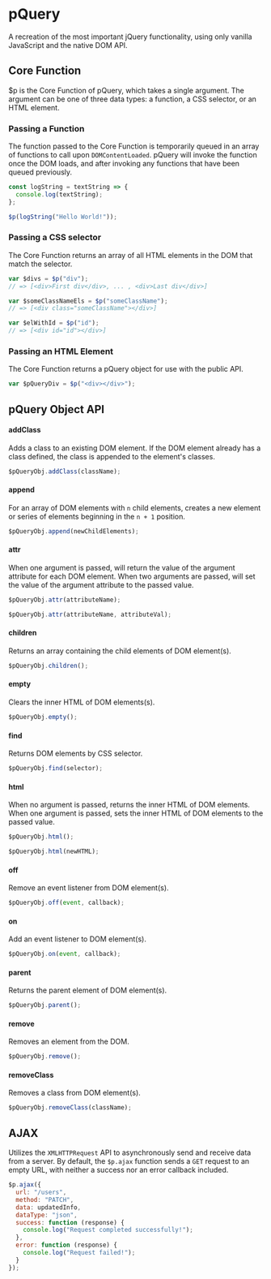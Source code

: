 # pQuery
A recreation of the most important jQuery functionality, using only vanilla JavaScript and the native DOM API.

## Core Function

$p is the Core Function of pQuery, which takes a single argument. The argument can be one of three data types: a function, a CSS selector, or an HTML element.

### Passing a Function

The function passed to the Core Function is temporarily queued in an array of functions to call upon `DOMContentLoaded`. pQuery will invoke the function once the DOM loads, and after invoking any functions that have been queued previously.

```JavaScript
const logString = textString => {
  console.log(textString);
};

$p(logString("Hello World!"));
```

### Passing a CSS selector

The Core Function returns an array of all HTML elements in the DOM that match the selector.

```JavaScript
var $divs = $p("div");
// => [<div>First div</div>, ... , <div>Last div</div>]

var $someClassNameEls = $p("someClassName");
// => [<div class="someClassName"></div>]

var $elWithId = $p("id");
// => [<div id="id"></div>]
```

### Passing an HTML Element

The Core Function returns a pQuery object for use with the public API.

```JavaScript
var $pQueryDiv = $p("<div></div>");
```

## pQuery Object API

#### addClass

Adds a class to an existing DOM element. If the DOM element already has a class defined, the class is appended to the element's classes.

```JavaScript
$pQueryObj.addClass(className);
```

#### append

For an array of DOM elements with `n` child elements, creates a new element or series of elements beginning in the `n + 1` position.

```JavaScript
$pQueryObj.append(newChildElements);
```

#### attr

When one argument is passed, will return the value of the argument attribute for each DOM element. When two arguments are passed, will set the value of the argument attribute to the passed value.

```JavaScript
$pQueryObj.attr(attributeName);

$pQueryObj.attr(attributeName, attributeVal);
```

#### children

Returns an array containing the child elements of DOM element(s).

```JavaScript
$pQueryObj.children();
```

#### empty

Clears the inner HTML of DOM elements(s).

```JavaScript
$pQueryObj.empty();
```

#### find

Returns DOM elements by CSS selector.

```JavaScript
$pQueryObj.find(selector);
```

#### html

When no argument is passed, returns the inner HTML of DOM elements. When one argument is passed, sets the inner HTML of DOM elements to the passed value.

```JavaScript
$pQueryObj.html();

$pQueryObj.html(newHTML);
```

#### off

Remove an event listener from DOM element(s).

```JavaScript
$pQueryObj.off(event, callback);
```

#### on

Add an event listener to DOM element(s).

```JavaScript
$pQueryObj.on(event, callback);
```

#### parent

Returns the parent element of DOM element(s).

```JavaScript
$pQueryObj.parent();
```

#### remove

Removes an element from the DOM.

```JavaScript
$pQueryObj.remove();
```

#### removeClass

Removes a class from DOM element(s).

```JavaScript
$pQueryObj.removeClass(className);
```

## AJAX

Utilizes the `XMLHTTPRequest` API to asynchronously send and receive data from a server. By default, the `$p.ajax` function sends a `GET` request to an empty URL, with neither a success nor an error callback included.

```JavaScript
$p.ajax({
  url: "/users",
  method: "PATCH",
  data: updatedInfo,
  dataType: "json",
  success: function (response) {
    console.log("Request completed successfully!");
  },
  error: function (response) {
    console.log("Request failed!");
  }
});
```
